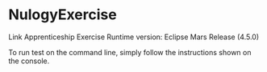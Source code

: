 # NulogyExercise
Link Apprenticeship Exercise
Runtime version: Eclipse Mars Release (4.5.0)

To run test on the command line, simply follow the instructions shown on the console.
